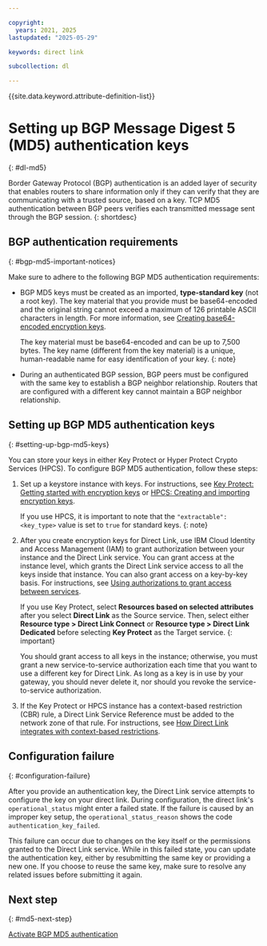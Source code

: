 ```yaml
---

copyright:
  years: 2021, 2025
lastupdated: "2025-05-29"

keywords: direct link

subcollection: dl

---
```


{{site.data.keyword.attribute-definition-list}}

# Setting up BGP Message Digest 5 (MD5) authentication keys
{: #dl-md5}

Border Gateway Protocol (BGP) authentication is an added layer of security that enables routers to share information only if they can verify that they are communicating with a trusted source, based on a key. TCP MD5 authentication between BGP peers verifies each transmitted message sent through the BGP session.
{: shortdesc}

## BGP authentication requirements
{: #bgp-md5-important-notices}

Make sure to adhere to the following BGP MD5 authentication requirements:

 * BGP MD5 keys must be created as an imported, **type-standard key** (not a root key). The key material that you provide must be base64-encoded and the original string cannot exceed a maximum of 126 printable ASCII characters in length. For more information, see [Creating base64-encoded encryption keys](/docs/dl?topic=dl-create-encryption-keys).

   The key material must be base64-encoded and can be up to 7,500 bytes. The key name (different from the key material) is a unique, human-readable name for easy identification of your key.
   {: note}

 * During an authenticated BGP session, BGP peers must be configured with the same key to establish a BGP neighbor relationship. Routers that are configured with a different key cannot maintain a BGP neighbor relationship.

## Setting up BGP MD5 authentication keys
{: #setting-up-bgp-md5-keys}

You can store your keys in either Key Protect or Hyper Protect Crypto Services (HPCS). To configure BGP MD5 authentication, follow these steps:

1. Set up a keystore instance with keys. For instructions, see [Key Protect: Getting started with encryption keys](/docs/key-protect?topic=key-protect-getting-started-tutorial) or [HPCS: Creating and importing encryption keys](/docs/hs-crypto?topic=hs-crypto-tutorial-import-keys).

   If you use HPCS, it is important to note that the `"extractable": <key_type>` value is set to `true` for standard keys.
   {: note}

1. After you create encryption keys for Direct Link, use IBM Cloud Identity and Access Management (IAM) to grant authorization between your instance and the Direct Link service. You can grant access at the instance level, which grants the Direct Link service access to all the keys inside that instance. You can also grant access on a key-by-key basis. For instructions, see [Using authorizations to grant access between services](/docs/account?topic=account-serviceauth).

   If you use Key Protect, select **Resources based on selected attributes** after you select **Direct Link** as the Source service. Then, select either **Resource type > Direct Link Connect** or **Resource type > Direct Link Dedicated** before selecting **Key Protect** as the Target service.
   {: important}

   You should grant access to all keys in the instance; otherwise, you must grant a new service-to-service authorization each time that you want to use a different key for Direct Link. As long as a key is in use by your gateway, you should never delete it, nor should you revoke the service-to-service authorization.

1. If the Key Protect or HPCS instance has a context-based restriction (CBR) rule, a Direct Link Service Reference must be added to the network zone of that rule. For instructions, see [How Direct Link integrates with context-based restrictions](/docs/dl?topic=dl-cbr&interface=cli#cbr-overview).

## Configuration failure
{: #configuration-failure}

After you provide an authentication key, the Direct Link service attempts to configure the key on your direct link. During configuration, the direct link's `operational_status` might enter a failed state. If the failure is caused by an improper key setup, the `operational_status_reason` shows the code `authentication_key_failed`.

This failure can occur due to changes on the key itself or the permissions granted to the Direct Link service. While in this failed state, you can update the authentication key, either by resubmitting the same key or providing a new one. If you choose to reuse the same key, make sure to resolve any related issues before submitting it again.

## Next step
{: #md5-next-step}

[Activate BGP MD5 authentication](/docs/dl?topic=dl-enable-disable-md5#dl-enable-md5)
